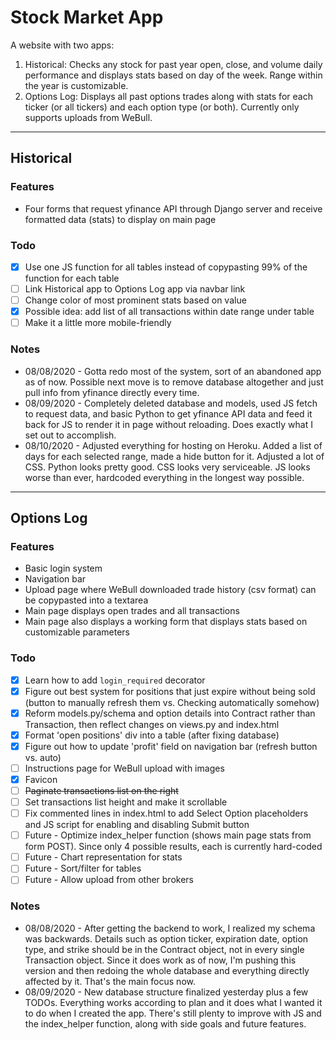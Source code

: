 # Stock Market App
A website with two apps:
1. Historical: Checks any stock for past year open, close, and volume daily performance and displays stats based on day of the week.
    Range within the year is customizable.
2. Options Log: Displays all past options trades along with stats for each ticker (or all tickers) and each option type (or both).
    Currently only supports uploads from WeBull.
---
## Historical
### Features
- Four forms that request yfinance API through Django server and receive formatted data (stats) to display on main page
### Todo
- [x] Use one JS function for all tables instead of copypasting 99% of the function for each table
- [ ] Link Historical app to Options Log app via navbar link
- [ ] Change color of most prominent stats based on value
- [x] Possible idea: add list of all transactions within date range under table
- [ ] Make it a little more mobile-friendly
### Notes
 - 08/08/2020 - Gotta redo most of the system, sort of an abandoned app as of now. Possible next move is to remove database altogether and just pull info from yfinance directly every time.
 - 08/09/2020 - Completely deleted database and models, used JS fetch to request data, and basic Python to get yfinance API data and feed it back for JS to render it in page without reloading. Does exactly what I set out to accomplish.
 - 08/10/2020 - Adjusted everything for hosting on Heroku. Added a list of days for each selected range, made a hide button for it. Adjusted a lot of CSS. Python looks pretty good. CSS looks very serviceable. JS looks worse than ever, hardcoded everything in the longest way possible.

---
## Options Log
### Features
- Basic login system
- Navigation bar
- Upload page where WeBull downloaded trade history (csv format) can be copypasted into a textarea
- Main page displays open trades and all transactions
- Main page also displays a working form that displays stats based on customizable parameters
### Todo
- [x] Learn how to add `login_required` decorator
- [x] Figure out best system for positions that just expire without being sold (button to manually refresh them vs. Checking automatically somehow)
- [x] Reform models.py/schema and option details into Contract rather than Transaction, then reflect changes on views.py and index.html
- [x] Format 'open positions' div into a table (after fixing database)
- [x] Figure out how to update 'profit' field on navigation bar (refresh button vs. auto)
- [ ] Instructions page for WeBull upload with images
- [x] Favicon
- [ ] ~~Paginate transactions list on the right~~
- [ ] Set transactions list height and make it scrollable
- [ ] Fix commented lines in index.html to add Select Option placeholders and JS script for enabling and disabling Submit button
- [ ] Future - Optimize index_helper function (shows main page stats from form POST). Since only 4 possible results, each is currently hard-coded
- [ ] Future - Chart representation for stats
- [ ] Future - Sort/filter for tables
- [ ] Future - Allow upload from other brokers
### Notes
 - 08/08/2020 - After getting the backend to work, I realized my schema was backwards. Details such as option ticker, expiration date, option type, and strike should be in the Contract object, not in every single Transaction object. Since it does work as of now, I'm pushing this version and then redoing the whole database and everything directly affected by it. That's the main focus now.
 - 08/09/2020 - New database structure finalized yesterday plus a few TODOs. Everything works according to plan and it does what I wanted it to do when I created the app. There's still plenty to improve with JS and the index_helper function, along with side goals and future features.